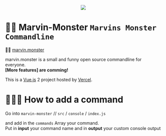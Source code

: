 <p align="center"><a href="https://yourweb.monster" target="_blank">
<img src="https://i.imgur.com/yi9xl4X.png">
</a></p>

# 🤵🏻 Marvin-Monster `Marvins Monster Commandline`

👨‍💻 [marvin.monster](https://marvin.monster)

marvin.monster is a small and funny open source commandline for everyone.
<br/>
<strong>[More features] are comming!</strong>

This is a [Vue.js](https://vuejs.org/) 2 project hosted by [Vercel](https://vercel.com/).

# 👨🏼‍🦯 How to add a command
Go into ```marvin-monster``` // ```src``` / ```console``` / ```index.js```

and add in the `commands` Array your command. 
<br/>
Put in <strong>input</strong> your command name and in <strong>output</strong> your custom console output
